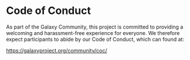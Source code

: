 # Code of Conduct

As part of the Galaxy Community, this project is committed to providing a welcoming and harassment-free experience for everyone. We therefore expect participants to abide by our Code of Conduct, which can found at:

https://galaxyproject.org/community/coc/
